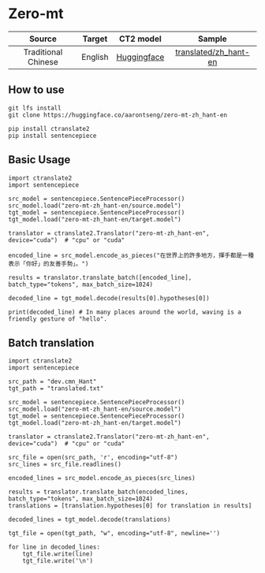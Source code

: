 # Zero-mt

|Source|Target|CT2 model|Sample|
|:-------------:|:---------------:|:---------------:|:---------------:|
|Traditional Chinese|English|[Huggingface](https://huggingface.co/aarontseng/zero-mt-zh_hant-en)|[translated/zh_hant-en](https://github.com/zape-aat/zero-mt/tree/main/translated/zh_hant-en)

## How to use

```
git lfs install
git clone https://huggingface.co/aarontseng/zero-mt-zh_hant-en
```

```
pip install ctranslate2
pip install sentencepiece
```
## Basic Usage

```
import ctranslate2
import sentencepiece

src_model = sentencepiece.SentencePieceProcessor()
src_model.load("zero-mt-zh_hant-en/source.model")
tgt_model = sentencepiece.SentencePieceProcessor()
tgt_model.load("zero-mt-zh_hant-en/target.model")

translator = ctranslate2.Translator("zero-mt-zh_hant-en", device="cuda")  # "cpu" or "cuda"

encoded_line = src_model.encode_as_pieces("在世界上的許多地方，揮手都是一種表示「你好」的友善手勢」。")

results = translator.translate_batch([encoded_line], batch_type="tokens", max_batch_size=1024)

decoded_line = tgt_model.decode(results[0].hypotheses[0])

print(decoded_line) # In many places around the world, waving is a friendly gesture of "hello".
```

## Batch translation
```
import ctranslate2
import sentencepiece

src_path = "dev.cmn_Hant"
tgt_path = "translated.txt"

src_model = sentencepiece.SentencePieceProcessor()
src_model.load("zero-mt-zh_hant-en/source.model")
tgt_model = sentencepiece.SentencePieceProcessor()
tgt_model.load("zero-mt-zh_hant-en/target.model")

translator = ctranslate2.Translator("zero-mt-zh_hant-en", device="cuda")  # "cpu" or "cuda"

src_file = open(src_path, 'r', encoding="utf-8")
src_lines = src_file.readlines()

encoded_lines = src_model.encode_as_pieces(src_lines)

results = translator.translate_batch(encoded_lines, batch_type="tokens", max_batch_size=1024)
translations = [translation.hypotheses[0] for translation in results]

decoded_lines = tgt_model.decode(translations)

tgt_file = open(tgt_path, "w", encoding="utf-8", newline='')

for line in decoded_lines:
    tgt_file.write(line)
    tgt_file.write('\n')
```
